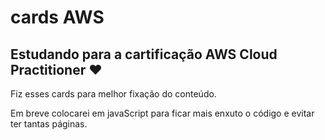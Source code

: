 # cards AWS

## Estudando para a cartificação AWS Cloud Practitioner ❤️

Fiz esses cards para melhor fixação do conteúdo.

Em breve colocarei em javaScript para ficar mais enxuto o código e evitar ter tantas páginas.
